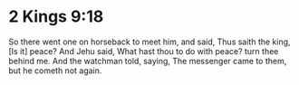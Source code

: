 # 2 Kings 9:18

So there went one on horseback to meet him, and said, Thus saith the king, [Is it] peace? And Jehu said, What hast thou to do with peace? turn thee behind me. And the watchman told, saying, The messenger came to them, but he cometh not again.